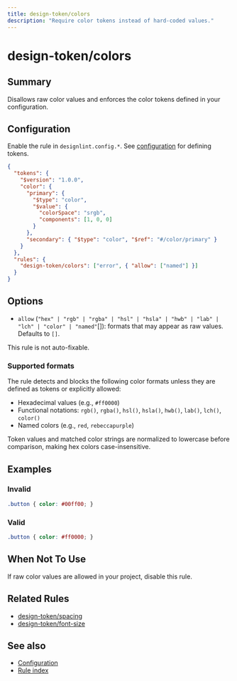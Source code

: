 ```yaml
---
title: design-token/colors
description: "Require color tokens instead of hard-coded values."
---
```


# design-token/colors

## Summary
Disallows raw color values and enforces the color tokens defined in your configuration.

## Configuration
Enable the rule in `designlint.config.*`. See [configuration](../../configuration.md) for defining tokens.

```json
{
  "tokens": {
    "$version": "1.0.0",
    "color": {
      "primary": {
        "$type": "color",
        "$value": {
          "colorSpace": "srgb",
          "components": [1, 0, 0]
        }
      },
      "secondary": { "$type": "color", "$ref": "#/color/primary" }
    }
  },
  "rules": {
    "design-token/colors": ["error", { "allow": ["named"] }]
  }
}
```

## Options
- `allow` (`"hex" | "rgb" | "rgba" | "hsl" | "hsla" | "hwb" | "lab" | "lch" | "color" | "named"`[]): formats that may appear as raw values. Defaults to `[]`.

This rule is not auto-fixable.

### Supported formats
The rule detects and blocks the following color formats unless they are defined as tokens or explicitly allowed:

- Hexadecimal values (e.g., `#ff0000`)
- Functional notations: `rgb()`, `rgba()`, `hsl()`, `hsla()`, `hwb()`, `lab()`, `lch()`, `color()`
- Named colors (e.g., `red`, `rebeccapurple`)

Token values and matched color strings are normalized to lowercase before comparison, making hex colors case-insensitive.

## Examples

### Invalid

```css
.button { color: #00ff00; }
```

### Valid

```css
.button { color: #ff0000; }
```

## When Not To Use
If raw color values are allowed in your project, disable this rule.

## Related Rules
- [design-token/spacing](./spacing.md)
- [design-token/font-size](./font-size.md)

## See also
- [Configuration](../../configuration.md)
- [Rule index](../index.md)
